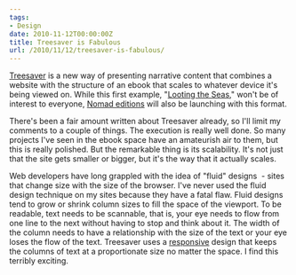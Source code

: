 ```yaml
---
tags:
- Design
date: 2010-11-12T00:00:00Z
title: Treesaver is Fabulous
url: /2010/11/12/treesaver-is-fabulous/
---
```


<a href="http://treesaver.net/">Treesaver</a> is a new way of presenting narrative content that combines a website with the structure of an ebook that scales to whatever device it's being viewed on. While this first example, "<a href="http://www.publicintegrity.org/treesaver/tuna/">Looting the Seas</a>," won't be of interest to everyone, <a href="http://readnomad.com/">Nomad editions</a> will also be launching with this format.

There's been a fair amount written about Treesaver already, so I'll limit my comments to a couple of things. The execution is really well done. So many projects I've seen in the ebook space have an amateurish air to them, but this is really polished. But the remarkable thing is its scalability. It's not just that the site gets smaller or bigger, but it's the way that it actually scales.

Web developers have long grappled with the idea of "fluid" designs  - sites that change size with the size of the browser. I've never used the fluid design technique on my sites because they have a fatal flaw. Fluid designs tend to grow or shrink column sizes to fill the space of the viewport. To be readable, text needs to be scannable, that is, your eye needs to flow from one line to the next without having to stop and think about it. The width of the column needs to have a relationship with the size of the text or your eye loses the flow of the text. Treesaver uses a <a href="http://www.alistapart.com/articles/responsive-web-design/">responsive</a> design that keeps the columns of text at a proportionate size no matter the space. I find this terribly exciting.

